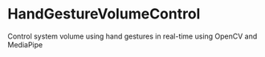 # HandGestureVolumeControl
Control system volume using hand gestures in real-time using OpenCV and MediaPipe
